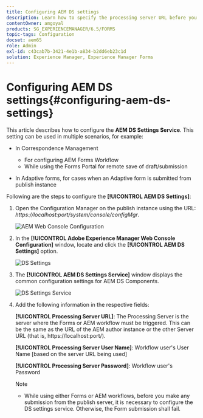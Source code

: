 ```yaml
---
title: Configuring AEM DS settings
description: Learn how to specify the processing server URL before you submit a form.
contentOwner: amgoyal
products: SG_EXPERIENCEMANAGER/6.5/FORMS
topic-tags: Configuration
docset: aem65
role: Admin
exl-id: c43cab7b-3421-4e1b-a834-b2dd6eb23c1d
solution: Experience Manager, Experience Manager Forms
---
```

# Configuring AEM DS settings{#configuring-aem-ds-settings}

This article describes how to configure the **AEM DS Settings Service**. This setting can be used in multiple scenarios, for example:

* In Correspondence Management

    * For configuring AEM Forms Workflow
    * While using the Forms Portal for remote save of draft/submission

* In Adaptive forms, for cases when an Adaptive form is submitted from publish instance

Following are the steps to configure the **[!UICONTROL AEM DS Settings]**:

1. Open the Configuration Manager on the publish instance using the URL:   
   *https://localhost:port/system/console/configMgr*.

   ![AEM Web Console Configuration](assets/web_configuration_console_new.png)

1. In the **[!UICONTROL Adobe Experience Manager Web Console Configuration]** window, locate and click the **[!UICONTROL AEM DS Settings]** option.

   ![DS Settings](assets/ds_settings_new.png)

1. The **[!UICONTROL AEM DS Settings Service]** window displays the common configuration settings for AEM DS Components.

   ![DS Settings Service](assets/ds_settings_service_new.png)

1. Add the following information in the respective fields:

   **[!UICONTROL Processing Server URL]**: The Processing Server is the server where the Forms or AEM workflow must be triggered. This can be the same as the URL of the AEM author instance or the other Server URL (that is, https://localhost:port/).

   **[!UICONTROL Processing Server User Name]**: Workflow user's User Name [based on the server URL being used]

   **[!UICONTROL Processing Server Password]**: Workflow user's Password

   >[!NOTE]
   >
   >
   >    
   >    
   >    * While using either Forms or AEM workflows, before you make any submission from the publish server, it is necessary to configure the DS settings service. Otherwise, the Form submission shall fail.
   >    
   >
